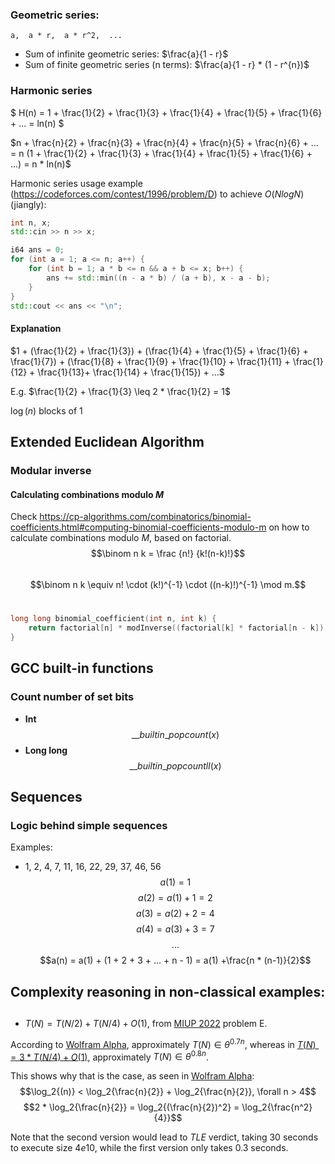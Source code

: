 ### Geometric series:
```
a,  a * r,  a * r^2,  ...
```

- Sum of infinite geometric series: $\frac{a}{1 - r}$
- Sum of finite geometric series (n terms): $\frac{a}{1 - r} * (1 - r^{n})$


### Harmonic series

$ H(n) = 1 + \frac{1}{2} + \frac{1}{3} + \frac{1}{4} + \frac{1}{5} + \frac{1}{6} + ... = ln(n) $

$n + \frac{n}{2} + \frac{n}{3} + \frac{n}{4} + \frac{n}{5} + \frac{n}{6} + ... = n (1 + \frac{1}{2} + \frac{1}{3} + \frac{1}{4} + \frac{1}{5} + \frac{1}{6} + ...) = n * ln(n)$


Harmonic series usage example (https://codeforces.com/contest/1996/problem/D) to achieve $O(N logN)$ (jiangly): 

```cpp
int n, x;
std::cin >> n >> x;

i64 ans = 0;
for (int a = 1; a <= n; a++) {
    for (int b = 1; a * b <= n && a + b <= x; b++) {
        ans += std::min((n - a * b) / (a + b), x - a - b);
    }
}
std::cout << ans << "\n";
```

#### Explanation

$1 + (\frac{1}{2} + \frac{1}{3}) + (\frac{1}{4} + \frac{1}{5} + \frac{1}{6} + \frac{1}{7}) + (\frac{1}{8} + \frac{1}{9} + \frac{1}{10} + \frac{1}{11} + \frac{1}{12} + \frac{1}{13}+ \frac{1}{14} + \frac{1}{15}) + ...$

E.g. $\frac{1}{2} + \frac{1}{3} \leq 2 * \frac{1}{2} = 1$

$\log{(n)}$ blocks of 1



## Extended Euclidean Algorithm

### Modular inverse

#### Calculating combinations modulo $M$
Check https://cp-algorithms.com/combinatorics/binomial-coefficients.html#computing-binomial-coefficients-modulo-m on how to calculate combinations modulo $M$, based on factorial.
 
$$\binom n k = \frac {n!} {k!(n-k)!}$$ 
 
$$\binom n k \equiv n! \cdot (k!)^{-1} \cdot ((n-k)!)^{-1} \mod m.$$ 
```cpp
long long binomial_coefficient(int n, int k) {
    return factorial[n] * modInverse((factorial[k] * factorial[n - k]) % m, m) % m;
}
```


## GCC built-in functions
### Count number of set bits
- **Int** $$\_\_builtin\_popcount(x)$$
- **Long long** $$\_\_builtin\_popcountll(x)$$


## Sequences

### Logic behind simple sequences
Examples:
- 1, 2, 4, 7, 11, 16, 22, 29, 37, 46, 56
$$a(1) = 1$$
$$a(2) = a(1) + 1 = 2$$
$$a(3) = a(2) + 2 = 4$$
$$a(4) = a(3) + 3 = 7$$
$$...$$
$$a(n) = a(1) + (1 + 2 + 3 + ... + n - 1) = a(1) +\frac{n * (n-1)}{2}$$

## Complexity reasoning in non-classical examples:
## 
- $T(N) = T(N/2) + T(N/4) + O(1)$, from [MIUP 2022](https://dei.uc.pt/miup/wp-content/uploads/2022/10/caderno-MIUP-final-2022.pdf) problem E.

According to [Wolfram Alpha](https://www.wolframalpha.com/input?i=T%28N%29++%3D+T%28N%2F2%29+%2B+T%28N%2F4%29+%2B+1), approximately $T(N) \in \theta^{0.7n}$, whereas in [$T(N) = 3*T(N/4) + O(1)$](https://www.wolframalpha.com/input?i=T%28N%29+%3D+T%28N%2F4%29+%2B+T%28N%2F4%29+%2B+T%28N%2F4%29+%2B+1), approximately $T(N) \in \theta^{0.8n}$.

This shows why that is the case, as seen in [Wolfram Alpha](https://www.wolframalpha.com/input?i=log2%28n%29+%3C+log2%28n+%2F+2%29+%2B+log2%28n+%2F+2%29):
$$\log_2{(n)} < \log_2{\frac{n}{2}} + \log_2{\frac{n}{2}}, \forall n > 4$$
$$2 * \log_2{\frac{n}{2}} = \log_2{(\frac{n}{2})^2} = \log_2{\frac{n^2}{4}}$$

Note that the second version would lead to $TLE$ verdict, taking $30$ seconds to execute size $4e10$, while the first version only takes $0.3$ seconds.

